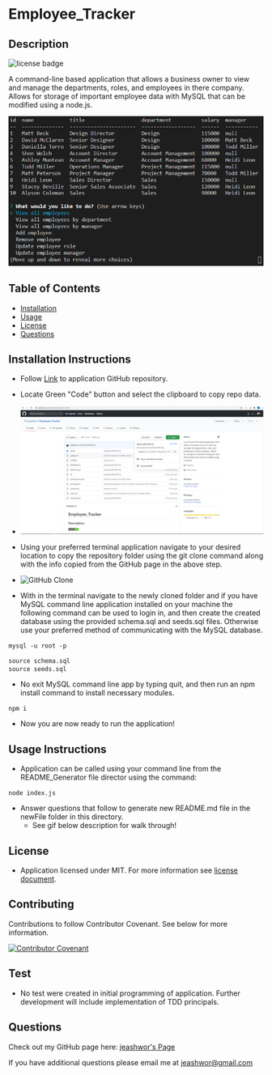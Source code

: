 # Employee_Tracker

## Description
![license badge](https://img.shields.io/badge/license-MIT-brightgreen)
  
A command-line based application that allows a business owner to view and manage the departments, roles, and employees in there company.  Allows for storage of important employee data with MySQL that can be modified using a node.js.
  
![screen shot](./assets/mainScrShot.png)

  
## Table of Contents
  
* [Installation](installation-instructions)  
* [Usage](#usage-instructions)  
* [License](#license)  
* [Questions](#questions)

  
## Installation Instructions

* Follow [Link](https://github.com/jeashwor/Employee_Tracker) to application GitHub repository.

* Locate Green "Code" button and select the clipboard to copy repo data.

* ![GitHub Page](./assets/gitHubPageScrShot.png)

* Using your preferred terminal application navigate to your desired location to copy the repository folder using the git clone command along with the info copied from the GitHub page in the above step.

* ![GitHub Clone](./utils/gitHubClone.gif)

*  With in the terminal navigate to the newly cloned folder and if you have MySQL command line application installed on your machine the following command can be used to login in, and then create the created database using the provided schema.sql and seeds.sql files.  Otherwise use your preferred method of communicating with the MySQL database.

```
mysql -u root -p
```
```
source schema.sql
source seeds.sql
```


*  No exit MySQL command line app by typing quit, and then run an npm install command to install necessary modules.

```
npm i
```

* Now you are now ready to run the application!


## Usage Instructions

* Application can be called using your command line from the README_Generator file director using the command:
```
node index.js
```
* Answer questions that follow to generate new README.md file in the newFile folder in this directory. 
    * See gif below description for walk through!


## License

* Application licensed under MIT.  For more information see [license document](./utils/license.md).


## Contributing

Contributions to follow Contributor Covenant.  See below for more information.

[![Contributor Covenant](https://img.shields.io/badge/Contributor%20Covenant-v2.0%20adopted-ff69b4.svg)](https://www.contributor-covenant.org/)


## Test

* No test were created in initial programming of application.  Further development will include implementation of TDD principals.  


## Questions

Check out my GitHub page here:  [jeashwor's Page](https://github.com/jeashwor)

If you have additional questions please email me at jeashwor@gmail.com
